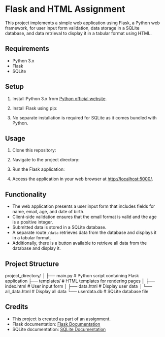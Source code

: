 # Flask and HTML Assignment

This project implements a simple web application using Flask, a Python web framework, for user input form validation, data storage in a SQLite database, and data retrieval to display it in a tabular format using HTML.

## Requirements

- Python 3.x
- Flask
- SQLite

## Setup

1. Install Python 3.x from [Python official website](https://www.python.org/).
2. Install Flask using pip:

3. No separate installation is required for SQLite as it comes bundled with Python.

## Usage

1. Clone this repository:
2. Navigate to the project directory:
3. Run the Flask application:

4. Access the application in your web browser at [http://localhost:5000/](http://localhost:5000/).

## Functionality

- The web application presents a user input form that includes fields for name, email, age, and date of birth.
- Client-side validation ensures that the email format is valid and the age is a positive integer.
- Submitted data is stored in a SQLite database.
- A separate route `/data` retrieves data from the database and displays it in a tabular format.
- Additionally, there is a button available to retrieve all data from the database and display it.

## Project Structure

project_directory/
│
├── main.py # Python script containing Flask application
├── templates/ # HTML templates for rendering pages
│ ├── index.html # User input form
│ ├── data.html # Display user data
│ └── all_data.html # Display all data
└── userdata.db # SQLite database file


## Credits

- This project is created as part of an assignment.
- Flask documentation: [Flask Documentation](https://flask.palletsprojects.com/)
- SQLite documentation: [SQLite Documentation](https://www.sqlite.org/docs.html)
